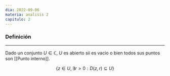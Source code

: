 ```yaml
---
dia: 2022-09-06
materia: analisis 2
capitulo: 2
---
```

### Definición
---
Dado un conjunto $U \in \mathbb{C}$, $U$ es abierto sii es vacio o bien todos sus puntos son [[Punto interno]].

$$\{ z \in U, \exists r > 0: D(z, r) \subseteq U \}$$